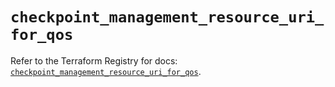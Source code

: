# `checkpoint_management_resource_uri_for_qos`

Refer to the Terraform Registry for docs: [`checkpoint_management_resource_uri_for_qos`](https://registry.terraform.io/providers/checkpointsw/checkpoint/2.11.0/docs/resources/management_resource_uri_for_qos).
